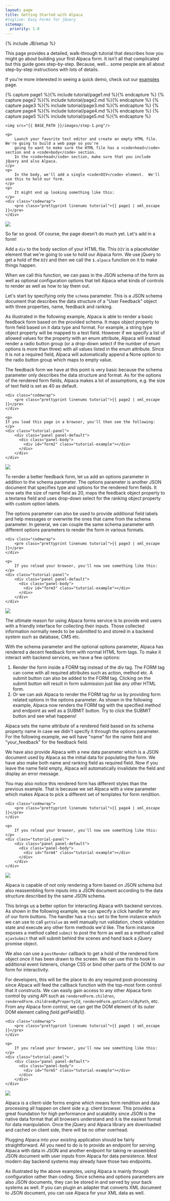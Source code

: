 ```yaml
---
layout: page
title: Getting Started with Alpaca
#tagline: Easy Forms for jQuery
sitemap:
  priority: 1.0
---
```

{% include JB/setup %}

This page provides a detailed, walk-through tutorial that describes how you might go about building your first
Alpaca form.  It isn't all that complicated but this guide goes step-by-step.  Because, well... some people
are all about step-by-step instructions with lots of details.

If you're more interested in seeing a quick demo, check out our <a href="examples.html">examples</a> page.

{% capture page1 %}{% include tutorial/page1.md %}{% endcapture %}
{% capture page2 %}{% include tutorial/page2.md %}{% endcapture %}
{% capture page3 %}{% include tutorial/page3.md %}{% endcapture %}
{% capture page4 %}{% include tutorial/page4.md %}{% endcapture %}
{% capture page5 %}{% include tutorial/page5.md %}{% endcapture %}

<!-- STEP 1 -->
<div class="step">

    <img src="{{ BASE_PATH }}/images/step-1.png"/>

    <p>
        Launch your favorite text editor and create an empty HTML file.  We're going to build a web page so you're
        going to want to make sure the HTML file has a <code>head</code> section and a <code>body</code> section.
        In the <code>head</code> section, make sure that you include jQuery and also Alpaca.
    </p>
    <p>
        In the body, we'll add a single <code>DIV</code> element.  We'll use this to hold our form.
    </p>
    <p>
        It might end up looking something like this:
    </p>
    <div class="codewrap">
        <pre class="prettyprint linenums tutorial">{{ page1 | xml_escape }}</pre>
    </div>
</div>

<!-- END OF STEP 1 -->


<!-- STEP 2 -->
<div class="step">
    <img src="{{ BASE_PATH }}/images/step-2.png"/>
    <p>So far so good.  Of course, the page doesn't do much yet.  Let's add in a form!</p>
    <p>Add a <code>div</code> to the body section of your HTML file.  This <code>DIV</code> is a placeholder element
    that we're going to use to hold our Alpaca form.  We use jQuery to get a hold of the <code>DIV</code>
    and then we call the <code>$.alpaca</code> function on it to make things happen.</p>
    <p>When we call this function, we can pass in the JSON schema of the form as well as optional configuration options
    that tell Alpaca what kinds of controls to render as well as how to lay them out.</p>
    <p>Let's start by specifying only the <code>schema</code> parameter.  This is a JSON schema document that describes
    the data structure of a "User Feedback" object with three properties, name, feedback and ranking.</p>
    <p>
    As illustrated in the following example, Alpaca is able to render a basic feedback form based on the provided schema.
    It maps object property to form field based on it data type and format. For example, a string type object property
    will be mapped to a text field. However if we specify a list of allowed values for the property with an enum attribute,
    Alpaca will instead render a radio button group (or a drop-down select if the number of enum options is more than three)
    with all values listed in the enum attribute. Since it is not a required field, Alpaca will automatically append
    a None option to the radio button group which maps to empty value.
    </p>
    <p>
    The feedback form we have at this point is very basic because the schema parameter only describes the data
    structure and format. As for the options of the rendered form fields, Alpaca makes a lot of assumptions,
    e.g. the size of text field is set as 40 as default.
    </p>

    <div class="codewrap">
        <pre class="prettyprint linenums tutorial">{{ page2 | xml_escape }}</pre>
    </div>

    <p>
    If you load this page in a browser, you'll then see the following:
    </p>
    <div class="tutorial-panel">
        <div class="panel panel-default">
          <div class="panel-body">
            <div id="form2" class="tutorial-example"></div>
          </div>
        </div>
    </div>
</div>

<!-- END OF STEP 2 -->


<!-- STEP 3 -->
<div class="step">
    <img src="{{ BASE_PATH }}/images/step-3.png"/>
    <p>
        To render a better feedback form, let us add an options parameter in addition to the schema parameter. The
        options parameter is another JSON document that specifies type and options for the rendered form fields. It now
        sets the size of name field as 20, maps the feedback object property to a textarea field and uses drop-down
        select for the ranking object property with custom option labels.
    </p>
    <p>
        The options parameter can also be used to provide additional field labels and help messages or overwrite the
        ones that came from the schema parameter. In general, we can couple the same schema parameter with
        different options parameters to render the form in various formats.
    </p>

    <div class="codewrap">
        <pre class="prettyprint linenums tutorial">{{ page3 | xml_escape }}</pre>
    </div>

    <p>
        If you reload your browser, you'll now see something like this:
    </p>
    <div class="tutorial-panel">
        <div class="panel panel-default">
          <div class="panel-body">
            <div id="form3" class="tutorial-example"></div>
          </div>
        </div>
    </div>
</div>

<!-- STEP 4 -->
<div class="step">
    <img src="{{ BASE_PATH }}/images/step-4.png"/>
    <p>
        The ultimate reason for using Alpaca forms service is to provide end users with a friendly interface for
        collecting their inputs. Those collected information normally needs to be submitted to and stored in a backend
        system such as database, CMS etc.
    </p>
    <p>
        With the schema parameter and the optional options parameter, Alpaca has rendered a decent feedback form with
        normal HTML form tags. To make it interact with backend services, we have a few options:
    </p>
    <ol class="bullets">
        <li>
            Render the form inside a FORM tag instead of the div tag. The FORM tag can come with all required attributes
            such as action, method etc. A submit button can also be added to the FORM tag. Clicking on the
            submit button will result in form submission just like any other HTML form.
        </li>
        <li>
            Or we can ask Alpaca to render the FORM tag for us by providing form related options in the options
            parameter. As shown in the following example, Alpaca now renders the FORM tag with the specified method and
            endpoint as well as a SUBMIT button. Try to click the SUBMIT button and see what happens!
        </li>
    </ol>
    <p>
        Alpaca sets the name attribute of a rendered field based on its schema property name in case we didn't
        specify it through the options parameter. For the following example, we will have "name" for the name field and
        "your_feedback" for the feedback field.
    </p>
    <p>
        We have also provide Alpaca with a new data parameter which is a JSON document used by Alpaca as the initial
        data for populating the form. We have also make both name and ranking field as required field. Now if you leave
        the name field empty, Alpaca will automatically invalidate the field and display an error message.
    </p>
    <p>
        You may also notice this rendered form has different styles than the previous example. That is because we set
        Alpaca with a view parameter which makes Alpaca to pick a different set of templates for form rendition.
    </p>

    <div class="codewrap">
        <pre class="prettyprint linenums tutorial">{{ page4 | xml_escape }}</pre>
    </div>

    <p>
        If you reload your browser, you'll now see something like this:
    </p>
    <div class="tutorial-panel">
        <div class="panel panel-default">
          <div class="panel-body">
            <div id="form4" class="tutorial-example"></div>
          </div>
        </div>
    </div>
</div>


<!-- STEP 5 -->
<div class="step">
    <img src="{{ BASE_PATH }}/images/step-5.png"/>
    <p>
        Alpaca is capable of not only rendering a form based on JSON schema but also reassembling form inputs into a
        JSON document according to the data structure described by the same JSON schema.
    </p>
    <p>
        This brings us a better option for interacting Alpaca with backend services. As shown in the following example,
        we can specify a click handler for any of our form buttons.  The handler has a <code>this</code> set to the
        form instance which we can use to call <code>getValue</code> as well manually run validation, check validation
        state and execute any other form methods we'd like.  The form instance exposes a method called
        <code>submit</code> to post the form as well as a method called <code>ajaxSubmit</code> that will submit
        behind the scenes and hand back a jQuery promise object.
    </p>
    <p>
        We also can use a <code>postRender</code> callback to get a hold of the rendered form object once it has been
        drawn to the screen.  We can use this to hook in additional event listeners, change CSS or bind other parts
        of the DOM to our form for interactivity.
    </p>
    <p>
        For developers, this will be the place to do any required post-processing since Alpaca will feed the callback
        function with the top-most form control that it constructs. We can easily gain access to any other Alpaca form
        control by using API such as
        <code>renderedForm.children</code>, <code>renderedForm.childrenByPropertyId</code>,
        <code>renderedForm.getControlByPath</code>, etc. From any Alpaca form control, we can get the DOM element
        of its outer DOM element calling <i>field.getFieldEl()</i>.
    </p>

    <div class="codewrap">
        <pre class="prettyprint linenums tutorial">{{ page5 | xml_escape }}</pre>
    </div>

    <p>
        If you reload your browser, you'll now see something like this:
    </p>
    <div class="tutorial-panel">
        <div class="panel panel-default">
          <div class="panel-body">
            <div id="form5" class="tutorial-example"></div>
          </div>
        </div>
    </div>
</div>


<!-- STEP 6 -->
<div class="step">
    <img src="{{ BASE_PATH }}/images/step-6.png"/>
    <p>
        Alpaca is a client-side forms engine which means form rendition and data processing all happen on client
        side <i>e.g.</i> client browser. This provides a great foundation for high performance and scalability since
        JSON is the native data format that all browsers understand and it is the easiest format for data manipulation.
        Once the jQuery and Alpaca library are downloaded and cached on client side, there will be no other overhead.
    </p>
    <p>
        Plugging Alpaca into your existing application should be fairly straightforward. All you need to do is to
        provide an endpoint for serving Alpaca with data in JSON and another endpoint for taking re-assembled JSON
        document with user inputs from Alpaca for data persistence. Most modern day backend systems may already
        have those two endpoints.
    </p>
    <p>
        As illustrated by the above examples, using Alpaca is mainly through configuration rather than coding. Since
        schema and options parameters are also JSON documents, they can be stored in and served by your back
        systems as well. If you can plugin an adapter that converts XML document to JSON document, you can use Alpaca for
        your XML data as well.
    </p>
</div>

<script type="text/javascript" src="{{ BASE_PATH }}/tutorial/tutorial.js"> </script>
